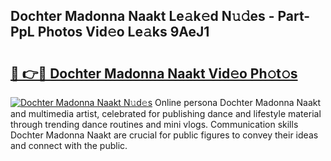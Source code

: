 ## Dochter Madonna Naakt Le𝚊k𝚎d N𝚞𝚍es - Part-PpL Photos Vid𝚎o Le𝚊ks 9AeJ1

# <h2><a href="http://fb291l.evod.top/?m=Dochter+Madonna+Naakt">🔗 👉🔴 Dochter Madonna Naakt Vid𝚎o Ph𝚘t𝚘s</a></h2>

[![Dochter Madonna Naakt N𝚞d𝚎s](https://i.imgur.com/8V9OHl7.gif)](http://fb291l.evod.top/?m=Dochter+Madonna+Naakt)
Online persona Dochter Madonna Naakt and multimedia artist, celebrated for publishing dance and lifestyle material through trending dance routines and mini vlogs. Communication skills Dochter Madonna Naakt are crucial for public figures to convey their ideas and connect with the public. 
